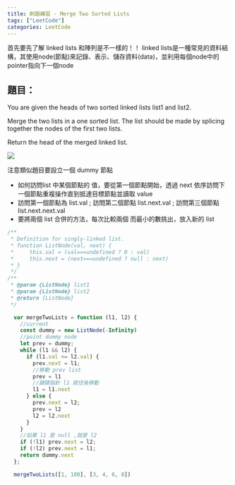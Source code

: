 ```yaml
---
title: 刷題練習 - Merge Two Sorted Lists
tags: ["LeetCode"]
categories: LeetCode
---
```


   首先要先了解 linked lists 和陣列是不一樣的！！
   linked lists是一種常見的資料結構，其使用node(節點)來記錄、表示、儲存資料(data)，並利用每個node中的pointer指向下一個node 

## 題目：
You are given the heads of two sorted linked lists list1 and list2.

Merge the two lists in a one sorted list. The list should be made by splicing together the nodes of the first two lists.

Return the head of the merged linked list.

![](https://i.imgur.com/I645KZq.png)



注意類似題目要設立一個 dummy 節點
* 如何訪問list 中某個節點的 值，要從第一個節點開始，透過 next 依序訪問下一個節點重複操作直到抵達目標節點並讀取 value
* 訪問第一個節點為 list.val  ; 訪問第二個節點 list.next.val ; 訪問第三個節點list.next.next.val 
* 要將兩個 list 合併的方法，每次比較兩個 而最小的數挑出，放入新的 list

```JavaScript
/**
 * Definition for singly-linked list.
 * function ListNode(val, next) {
 *     this.val = (val===undefined ? 0 : val)
 *     this.next = (next===undefined ? null : next)
 * }
 */
/**
 * @param {ListNode} list1
 * @param {ListNode} list2
 * @return {ListNode}
 */

  var mergeTwoLists = function (l1, l2) {
    //current
    const dummy = new ListNode(-Infinity)
    //point dummy node
    let prev = dummy;
    while (l1 && l2) {
      if (l1.val <= l2.val) {
        prev.next = l1;
        //移動 prev list
        prev = l1
        //鏈錶指針 l1 就往後移動
        l1 = l1.next
      } else {
        prev.next = l2;
        prev = l2
        l2 = l2.next
      }
    }
    //如果 l1 是 null ,就是 l2
    if (!l1) prev.next = l2;
    if (!l2) prev.next = l1;
    return dummy.next
  };

  mergeTwoLists([1, 100], [3, 4, 6, 8])
```
